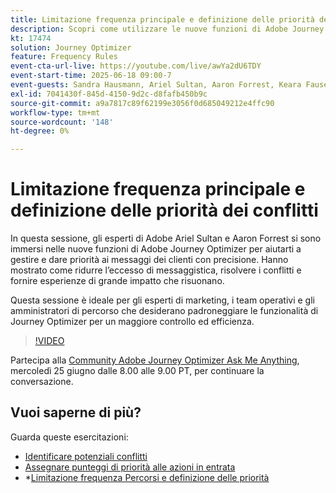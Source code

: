 ```yaml
---
title: Limitazione frequenza principale e definizione delle priorità dei conflitti
description: Scopri come utilizzare le nuove funzioni di Adobe Journey Optimizer per gestire e assegnare la priorità ai messaggi più importanti inviati ai clienti.
kt: 17474
solution: Journey Optimizer
feature: Frequency Rules
event-cta-url-live: https://youtube.com/live/awYa2dU6TDY
event-start-time: 2025-06-18 09:00-7
event-guests: Sandra Hausmann, Ariel Sultan, Aaron Forrest, Keara Fausett
exl-id: 7041430f-845d-4150-9d2c-d8fafb450b9c
source-git-commit: a9a7817c89f62199e3056f0d685049212e4ffc90
workflow-type: tm+mt
source-wordcount: '148'
ht-degree: 0%

---
```


# Limitazione frequenza principale e definizione delle priorità dei conflitti

In questa sessione, gli esperti di Adobe Ariel Sultan e Aaron Forrest si sono immersi nelle nuove funzioni di Adobe Journey Optimizer per aiutarti a gestire e dare priorità ai messaggi dei clienti con precisione. Hanno mostrato come ridurre l’eccesso di messaggistica, risolvere i conflitti e fornire esperienze di grande impatto che risuonano.

Questa sessione è ideale per gli esperti di marketing, i team operativi e gli amministratori di percorso che desiderano padroneggiare le funzionalità di Journey Optimizer per un maggiore controllo ed efficienza.


>[!VIDEO](https://video.tv.adobe.com/v/3464052/?quality=12&learn=on)

Partecipa alla [Community Adobe Journey Optimizer Ask Me Anything](https://experienceleaguecommunities.adobe.com/t5/journey-optimizer-events/ask-me-anything-june-[...]with-percorsi-optimizer-product-experts/ev-p/757473), mercoledì 25 giugno dalle 8.00 alle 9.00 PT, per continuare la conversazione.

## Vuoi saperne di più?

Guarda queste esercitazioni:

* [Identificare potenziali conflitti](https://experienceleague.adobe.com/it/docs/journey-optimizer-learn/tutorials/conflict-management/identify-potential-conflicts)
* [Assegnare punteggi di priorità alle azioni in entrata](https://experienceleague.adobe.com/it/docs/journey-optimizer-learn/tutorials/conflict-management/assign-priority-score)
* *[Limitazione frequenza Percorsi e definizione delle priorità](https://experienceleague.adobe.com/it/docs/journey-optimizer-learn/tutorials/conflict-management/journey-frequency-capping-and-prioritization)
